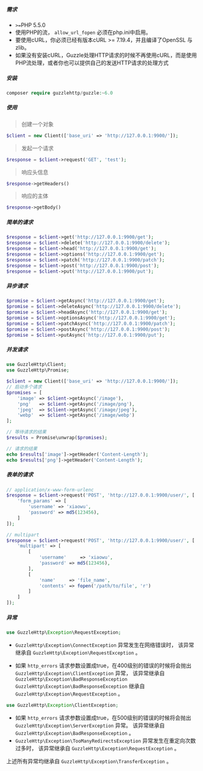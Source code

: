 ##### 需求

- `>=`PHP 5.5.0 
- 使用PHP的流， `allow_url_fopen` 必须在php.ini中启用。
- 要使用cURL，你必须已经有版本cURL >= 7.19.4，并且编译了OpenSSL 与 zlib。
- 如果没有安装cURL，Guzzle处理HTTP请求的时候不再使用cURL，而是使用PHP流处理，或者你也可以提供自己的发送HTTP请求的处理方式

##### 安装

```php
composer require guzzlehttp/guzzle:~6.0
```



##### 使用

> 创建一个对象

```php
$client = new Client(['base_uri' => 'http://127.0.0.1:9900/']);
```

> 发起一个请求

```php
$response = $client->request('GET', 'test');
```

> 响应头信息

```php
$response->getHeaders()
```

>响应的主体

```php
$response->getBody()
```

##### 简单的请求

```php
$response = $client->get('http://127.0.0.1:9900/get');
$response = $client->delete('http://127.0.0.1:9900/delete');
$response = $client->head('http://127.0.0.1:9900/get');
$response = $client->options('http://127.0.0.1:9900/get');
$response = $client->patch('http://127.0.0.1:9900/patch');
$response = $client->post('http://127.0.0.1:9900/post');
$response = $client->put('http://127.0.0.1:9900/put');
```

##### 异步请求

```php
$promise = $client->getAsync('http://127.0.0.1:9900/get');
$promise = $client->deleteAsync('http://127.0.0.1:9900/delete');
$promise = $client->headAsync('http://127.0.0.1:9900/get');
$promise = $client->optionsAsync('http://127.0.0.1:9900/get');
$promise = $client->patchAsync('http://127.0.0.1:9900/patch');
$promise = $client->postAsync('http://127.0.0.1:9900/post');
$promise = $client->putAsync('http://127.0.0.1:9900/put');
```

##### 并发请求

```php
use GuzzleHttp\Client;
use GuzzleHttp\Promise;

$client = new Client(['base_uri' => 'http://127.0.0.1:9900/']);
// 启动多个请求
$promises = [
    'image' => $client->getAsync('/image'),
    'png'   => $client->getAsync('/image/png'),
    'jpeg'  => $client->getAsync('/image/jpeg'),
    'webp'  => $client->getAsync('/image/webp')
];

// 等待请求的结果
$results = Promise\unwrap($promises);

// 请求的结果
echo $results['image']->getHeader('Content-Length');
echo $results['png']->getHeader('Content-Length');
```

##### 表单的请求

```php
// application/x-www-form-urlenc 
$response = $client->request('POST', 'http://127.0.0.1:9900/user/', [
    'form_params' => [
        'username' => 'xiaowu',
        'password' => md5(123456),
    ]
]);

// multipart
$response = $client->request('POST', 'http://127.0.0.1:9900/user/', [
    'multipart' => [
        [
            'username'     => 'xiaowu',
            'password' => md5(123456),
        ],
        [
            'name'     => 'file_name',
            'contents' => fopen('/path/to/file', 'r')
        ]
    ]
]);
```

##### 异常

```php
use GuzzleHttp\Exception\RequestException;
```

- `GuzzleHttp\Exception\ConnectException` 异常发生在网络错误时， 该异常继承自 `GuzzleHttp\Exception\RequestException` 。

- 如果 `http_errors` 请求参数设置成true，在400级别的错误的时候将会抛出 `GuzzleHttp\Exception\ClientException` 异常， 该异常继承自 `GuzzleHttp\Exception\BadResponseException` `GuzzleHttp\Exception\BadResponseException` 继承自 `GuzzleHttp\Exception\RequestException` 。

  

```php
use GuzzleHttp\Exception\ClientException;
```

- 如果 `http_errors` 请求参数设置成true，在500级别的错误的时候将会抛出 `GuzzleHttp\Exception\ServerException` 异常。 该异常继承自 `GuzzleHttp\Exception\BadResponseException` 。
- `GuzzleHttp\Exception\TooManyRedirectsException` 异常发生在重定向次数过多时， 该异常继承自 `GuzzleHttp\Exception\RequestException` 。

上述所有异常均继承自 `GuzzleHttp\Exception\TransferException` 。